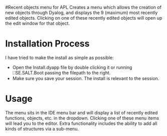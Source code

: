 #Recent objects menu for APL
Creates a menu which allows the creation of new objects through Dyalog, and displays the 9 (maximum) most recently edited objects. Clicking on one of these recently edited objects will open up the edit window for that object.

# Installation Process
I have tried to make the install as simple as possible:
- Open the Install.dyapp file by double clicking it or running ⎕SE.SALT.Boot passing the filepath to the right.
- Make sure you save your session. The install is relevant to the session.

# Usage
The menu sits in the IDE menu bar and will display a list of recently edited functions, objects, etc. in the dropdown. Clicking one of these menu items will lead you to the editor. Extra functionality includes the ability to add all kinds of structures via a sub-menu.
